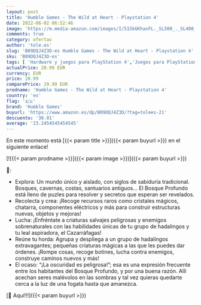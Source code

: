```yaml
---
layout: post
title: 'Humble Games - The Wild at Heart - Playstation 4'
date: 2022-06-02 06:52:46
image: 'https://m.media-amazon.com/images/I/51SkGKhaxFL._SL500_._SL400_.jpg'
comments: true
category: ofertas
author: 'tole.es'
slug: 'B09DQJ4Z3D-es Humble Games - The Wild at Heart - Playstation 4'
sku: 'B09DQJ4Z3D-es'
tags: [ 'Hardware y juegos para PlayStation 4','Juegos para PlayStation 4','Videojuegos','humble games','playstation','🇪🇸', ]
actualPrice: 20.99 EUR
currency: EUR
price: 20.99
comparePrice: 29.99 EUR
prodname: 'Humble Games - The Wild at Heart - Playstation 4'
country: 'es'
flag: '🇪🇸'
brand: 'Humble Games'
buyurl: 'https://www.amazon.es/dp/B09DQJ4Z3D/?tag=tolees-21'
descuento: '30.01'
average: '23.2454545454545'
---
```


En este momento está [{{< param title >}}]({{< param buyurl >}}) en el siguiente enlace!

[![{{< param prodname >}}]({{< param image >}})]({{< param buyurl >}})

🔎:

- Explora: Un mundo único y aislado, con siglos de sabiduría tradicional. Bosques, cavernas, costas, santuarios antiguos... El Bosque Profundo está lleno de puzles para resolver y secretos que esperan ser revelados.
- Recolecta y crea: ¡Recoge recursos raros como cristales mágicos, chatarra, componentes eléctricos y más para construir estructuras nuevas, objetos y mejoras!
- Lucha: ¡Enfréntate a criaturas salvajes peligrosas y enemigos sobrenaturales con las habilidades únicas de tu grupo de hadalingos y tu leal aspiradora, el Cazarráfagas!
- Reúne tu horda: Agrupa y despliega a un grupo de hadalingos extravagantes; pequeñas criaturas mágicas a las que les puedes dar órdenes. ¡Rompe cosas, recoge botines, lucha contra enemigos, construye caminos nuevos y más!
- El ocaso: “¡La oscuridad es peligrosa!”; esa es una expresión frecuente entre los habitantes del Bosque Profundo, y por una buena razón. Allí acechan seres malévolos en las sombras y tal vez quieras quedarte cerca a la luz de una fogata hasta que amanezca.

[🛒 Aquí!!!]({{< param buyurl >}})

